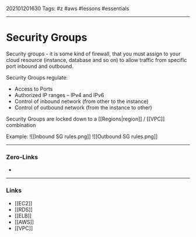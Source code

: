202101201630
Tags: #z #aws #lessons #essentials 

---
# Security Groups

Security groups - it is some kind of firewall, that you must assign to your cloud resource (instance, database and so on) to allow traffic from specific port inbound and outbound.  

Security Groups regulate:

- Access to Ports
- Authorized IP ranges – IPv4 and IPv6
- Control of inbound network (from other to the instance)
- Control of outbound network (from the instance to other)

Security Groups are locked down to a [[Regions|region]] / [[VPC]] combination

Example:
![[Inbound SG rules.png]]
![[Outbound SG rules.png]]

---
### Zero-Links
- 
---
### Links
- [[EC2]]
- [[RDS]]
- [[ELB]]
- [[AWS]]
- [[VPC]]
